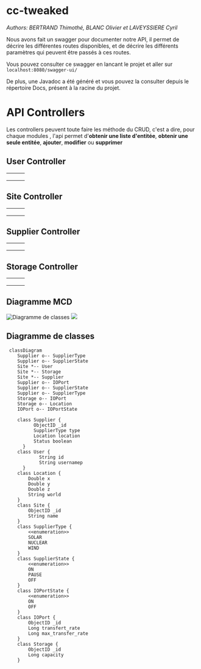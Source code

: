 # cc-tweaked
*Authors: BERTRAND Thimothé, BLANC Olivier et LAVEYSSIERE Cyril*  

Nous avons fait un swagger pour documenter notre API, il permet de décrire les différentes routes disponibles, et de décrire les différents paramètres qui peuvent être passés à ces routes.

Vous pouvez consulter ce swagger en lancant le projet et aller sur `localhost:8080/swagger-ui/`

De plus, une Javadoc a été généré et vous pouvez la consulter depuis le répertoire Docs, présent à la racine du projet.

# API Controllers

Les controllers peuvent toute faire les méthode du CRUD, c'est a dire, pour chaque modules , l'api permet d'**obtenir une liste d'entitée**, **obtenir une seule entitée**, **ajouter**, **modifier** ou **supprimer**

## User Controller

|      |      |      |
| ---- | ---- | ---- |
|      |      |      |
|      |      |      |
|      |      |      |

## Site Controller

|      |      |      |
| ---- | ---- | ---- |
|      |      |      |
|      |      |      |
|      |      |      |

## Supplier Controller

|      |      |      |
| ---- | ---- | ---- |
|      |      |      |
|      |      |      |
|      |      |      |

## Storage Controller

|      |      |      |
| ---- | ---- | ---- |
|      |      |      |
|      |      |      |
|      |      |      |

## Diagramme MCD
![Diagramme de classes](./controllers_brief.svg)
<img src="./controllers_brief.svg">

## Diagramme de classes


```mermaid
 classDiagram
    Supplier o-- SupplierType
    Supplier o-- SupplierState
    Site *-- User
    Site *-- Storage
    Site *-- Supplier
    Supplier o-- IOPort
    Supplier o-- SupplierState
    Supplier o-- SupplierType
    Storage o-- IOPort
    Storage o-- Location
    IOPort o-- IOPortState
      
    class Supplier {
          ObjectID _id
          SupplierType type
          Location location
          Status boolean
      }
    class User {
            String id
            String usernamep
      }
    class Location {
        Double x
        Double y
        Double z
        String world
    }
    class Site {
        ObjectID _id
        String name
    }
    class SupplierType {
        <<enumeration>>
        SOLAR
        NUCLEAR
        WIND
    }
    class SupplierState {
        <<enumeration>>
        ON
        PAUSE
        OFF
    }
    class IOPortState {
        <<enumeration>>
        ON
        OFF
    }
    class IOPort {
        ObjectID _id
        Long transfert_rate
        Long max_transfer_rate
    }
    class Storage {
        ObjectID _id
        Long capacity
    }
```